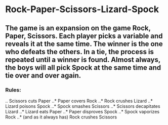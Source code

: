 # Rock-Paper-Scissors-Lizard-Spock
## The game is an expansion on the game Rock, Paper, Scissors. Each player picks a variable and reveals it at the same time. The winner is the one who defeats the others. In a tie, the process is repeated until a winner is found. Almost always, the boys will all pick Spock at the same time and tie over and over again.
### Rules: 
.. Scissors cuts Paper
..* Paper covers Rock
..* Rock crushes Lizard
..* Lizard poisons Spock
..* Spock smashes Scissors
..* Scissors decapitates Lizard
..* Lizard eats Paper
..* Paper disproves Spock
..* Spock vaporizes Rock
..* (and as it always has) Rock crushes Scissors

